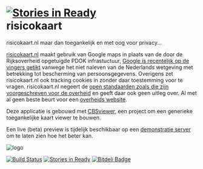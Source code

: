 [![Stories in Ready](https://badge.waffle.io/GeoDienstenCentrum/risicokaart.png?label=ready)](https://waffle.io/GeoDienstenCentrum/risicokaart)  
risicokaart
===========


risicokaart.nl maar dan toegankelijk en met oog voor privacy...

[risicokaart.nl](http://risicokaart.nl) maakt gebruik van Google maps in plaats van de door de Rijksoverheid opgetuigde PDOK infrastuctuur, [Google is recentelijk op de vingers getikt](https://www.bof.nl/2013/11/28/google-beslissing-cbp-vaag-privacybeleid-niet-voldoende/) vanwege het niet naleven van de Nederlands wetgeving met betrekking tot bescherming van persoonsgegevens. Overigens zet risicokaart.nl ook tracking cookies in zonder daar toestemming voor te vragen.
risicokaart.nl negeert de [open standaarden zoals die zijn voorgeschreven voor de overheid](https://lijsten.forumstandaardisatie.nl/) en geeft daar ook geen uitleg over. Al met al geen beste beurt voor een [overheids website](http://www.infomil.nl/onderwerpen/hinder-gezondheid/veiligheid/register-en/).

Deze applicatie is gebouwd met [CBSviewer](https://github.com/MinELenI/CBSviewer), een project om een generieke toegankelijke kaart viewer te bouwen.

Een live (beta) preview is tijdelijk beschikbaar op een [demonstratie server](http://gisdemo.agro.nl/risicokaart/) om te laten zien hoe het beter kan.

![logo](http://staff.washington.edu/tft/a11ylogo/images/a11ylogo150.png)

[![Build Status](http://gisdemo.agro.nl/jenkins/buildStatus/icon?job=risicokaart)](http://gisdemo.agro.nl/jenkins/job/risicokaart/)
[![Stories in Ready](https://badge.waffle.io/GeoDienstenCentrum/risicokaart.png?label=ready)](http://waffle.io/GeoDienstenCentrum/risicokaart)
[![Bitdeli Badge](https://d2weczhvl823v0.cloudfront.net/GeoDienstenCentrum/risicokaart/trend.png)](https://bitdeli.com/free "Bitdeli Badge")
